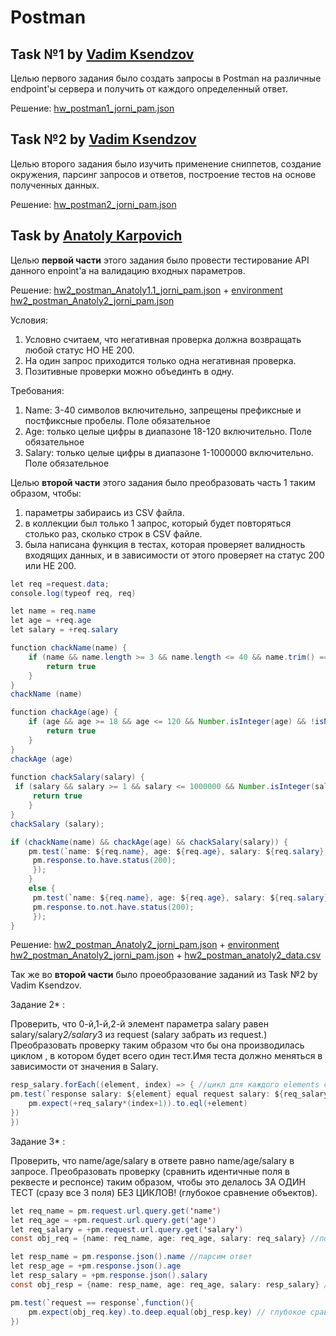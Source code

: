 # Postman
## Task №1 by [Vadim Ksendzov]("https://ksendzov.com/")
Целью первого задания было создать запросы в Postman на различные endpoint'ы сервера и получить от каждого определенный ответ.

Решение: [hw_postman1_jorni_pam.json]("https://github.com/Jornipam/HW_Postman/blob/main/hw_postman_jorni_pam.json")

## Task №2 by [Vadim Ksendzov]("https://ksendzov.com/")
Целью второго задания было изучить применение сниппетов, создание окружения, парсинг запросов и ответов, построение тестов на основе полученных данных.

Решение: [hw_postman2_jorni_pam.json]("https://github.com/Jornipam/HW_Postman/blob/main/hw_postman2_jorni_pam.json")

## Task by [Anatoly Karpovich]("https://www.linkedin.com/in/anatolykarpovich/")

Целью **первой части** этого задания было провести тестирование API данного enpoint'а на валидацию входных параметров.

Решение: [hw2_postman_Anatoly1.1_jorni_pam.json]("https://github.com/Jornipam/HW_Postman/blob/main/hw2_postman_Anatoly1.1_jorni_pam.json") + [environment hw2_postman_Anatoly2_jorni_pam.json]("https://github.com/Jornipam/HW_Postman/blob/main/environment%20hw2_postman_Anatoly2_jorni_pam.json")


Условия: 

1. Условно считаем, что негативная проверка должна возвращать любой статус НО НЕ 200.
2. На один запрос приходится только одна негативная проверка.
3. Позитивные проверки можно объединть в одну.

Требования:

1. Name: 3-40 символов включительно, запрещены префиксные и постфиксные пробелы. Поле обязательное
2. Age: только целые цифры в диапазоне 18-120 включительно. Поле обязательное
3. Salary: только целые цифры в диапазоне 1-1000000 включительно. Поле обязательное

Целью **второй части** этого задания было  преобразовать часть 1 таким образом, чтобы:
1. параметры забираись из CSV файла. 
2. в коллекции был только 1 запрос, который будет повторяться столько раз, сколько строк в CSV файле. 
3. была написана функция в тестах, которая проверяет валидность входящих данных, и в зависимости от этого проверяет на статус 200 или НЕ 200.

```java script
let req =request.data; 
console.log(typeof req, req)

let name = req.name
let age = +req.age
let salary = +req.salary

function chackName(name) { 
    if (name && name.length >= 3 && name.length <= 40 && name.trim() == name ){ // функция проверяет поле name на валидность требованиям
        return true
    }
}
chackName (name)

function chackAge(age) {
    if (age && age >= 18 && age <= 120 && Number.isInteger(age) && !isNaN(age)){ //функция проверяет поле age на валидность требованиям
        return true
    }
} 
chackAge (age)
 
function chackSalary(salary) {
 if (salary && salary >= 1 && salary <= 1000000 && Number.isInteger(salary) && !isNaN(salary) ){ //функция проверяет поле salary на валидность требованиям
     return true
    }
}
chackSalary (salary);

if (chackName(name) && chackAge(age) && chackSalary(salary)) {
    pm.test(`name: ${req.name}, age: ${req.age}, salary: ${req.salary}, Status code is 200`, function () { // если все три функции true
     pm.response.to.have.status(200); 
     });
    }
    else {
     pm.test(`name: ${req.name}, age: ${req.age}, salary: ${req.salary}, Status code is NOT 200`, function () { // если хоть одна функция false
     pm.response.to.not.have.status(200); 
     });
}
```
 Решение: [hw2_postman_Anatoly2_jorni_pam.json]("https://github.com/Jornipam/HW_Postman/blob/main/hw2_postman_Anatoly2_jorni_pam.json") + [environment hw2_postman_Anatoly2_jorni_pam.json]("https://github.com/Jornipam/HW_Postman/blob/main/environment%20hw2_postman_Anatoly2_jorni_pam.json") + [hw2_postman_anatoly2_data.csv]("https://github.com/Jornipam/HW_Postman/blob/main/hw2_postman_anatoly2_data.csv")

Так же во **второй части** было проеобразование заданий из Task №2 by Vadim Ksendzov.

Задание 2* :

Проверить, что 0-й,1-й,2-й элемент параметра salary равен salary/salary*2/salary*3 из request (salary забрать из request.) Преобразовать проверку таким образом что бы она производилась циклом , в котором будет всего один тест.Имя теста должно меняться в зависимости от значения в Salary.

```java script
resp_salary.forEach((element, index) => { //цикл для каждого elements с index 
pm.test(`response salary: ${element} equal request salary: ${req_salary}*${index+1}`,function() { 
    pm.expect(+req_salary*(index+1)).to.eql(+element)  
})
})
```

Задание 3* :

Проверить, что name/age/salary в ответе равно name/age/salary в запросе. Преобразовать проверку (сравнить идентичные поля в реквесте и респонсе) таким образом, чтобы это делалось ЗА ОДИН ТЕСТ (сразу все 3 поля) БЕЗ ЦИКЛОВ! (глубокое сравнение объектов).

```java script
let req_name = pm.request.url.query.get('name')
let req_age = +pm.request.url.query.get('age')
let req_salary = +pm.request.url.query.get('salary')
const obj_req = {name: req_name, age: req_age, salary: req_salary} //помещаем спарсенные данные реквеста в объект {ключ: значение}

let resp_name = pm.response.json().name //парсим ответ
let resp_age = +pm.response.json().age
let resp_salary = +pm.response.json().salary
const obj_resp = {name: resp_name, age: req_age, salary: resp_salary} // помещаем спарсенные данные респонза в объект {ключ: значение}

pm.test(`request == response`,function(){
    pm.expect(obj_req.key).to.deep.equal(obj_resp.key) // глубокое сравнение обьектов по ключу
})
```
